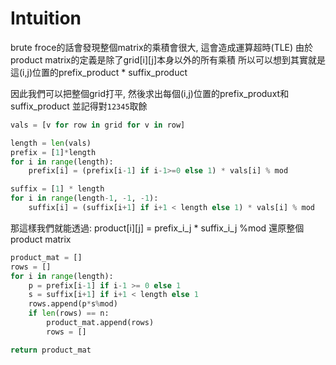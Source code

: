 # Intuition

brute froce的話會發現整個matrix的乘積會很大, 這會造成運算超時(TLE)
由於product matrix的定義是除了grid[i][j]本身以外的所有乘積
所以可以想到其實就是這(i,j)位置的prefix_product * suffix_product

因此我們可以把整個grid打平, 然後求出每個(i,j)位置的prefix_produxt和suffix_product
並記得對`12345`取餘

```py
vals = [v for row in grid for v in row]

length = len(vals)
prefix = [1]*length
for i in range(length):
    prefix[i] = (prefix[i-1] if i-1>=0 else 1) * vals[i] % mod

suffix = [1] * length
for i in range(length-1, -1, -1):
    suffix[i] = (suffix[i+1] if i+1 < length else 1) * vals[i] % mod
```

那這樣我們就能透過: product[i][j] = prefix_i_j * suffix_i_j %mod 還原整個product matrix

```py
product_mat = []
rows = []
for i in range(length):
    p = prefix[i-1] if i-1 >= 0 else 1
    s = suffix[i+1] if i+1 < length else 1
    rows.append(p*s%mod)
    if len(rows) == n:
        product_mat.append(rows)
        rows = []

return product_mat
```